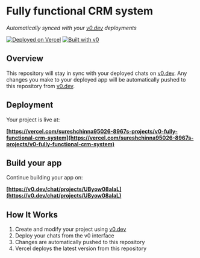 # Fully functional CRM system

*Automatically synced with your [v0.dev](https://v0.dev) deployments*

[![Deployed on Vercel](https://img.shields.io/badge/Deployed%20on-Vercel-black?style=for-the-badge&logo=vercel)](https://vercel.com/sureshchinna95026-8967s-projects/v0-fully-functional-crm-system)
[![Built with v0](https://img.shields.io/badge/Built%20with-v0.dev-black?style=for-the-badge)](https://v0.dev/chat/projects/UByow08aIaL)

## Overview

This repository will stay in sync with your deployed chats on [v0.dev](https://v0.dev).
Any changes you make to your deployed app will be automatically pushed to this repository from [v0.dev](https://v0.dev).

## Deployment

Your project is live at:

**[https://vercel.com/sureshchinna95026-8967s-projects/v0-fully-functional-crm-system](https://vercel.com/sureshchinna95026-8967s-projects/v0-fully-functional-crm-system)**

## Build your app

Continue building your app on:

**[https://v0.dev/chat/projects/UByow08aIaL](https://v0.dev/chat/projects/UByow08aIaL)**

## How It Works

1. Create and modify your project using [v0.dev](https://v0.dev)
2. Deploy your chats from the v0 interface
3. Changes are automatically pushed to this repository
4. Vercel deploys the latest version from this repository